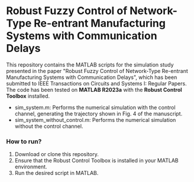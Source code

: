 # Robust Fuzzy Control of Network-Type Re-entrant Manufacturing Systems with Communication Delays
This repository contains the MATLAB scripts for the simulation study presented in the paper "Robust Fuzzy Control of Network-Type Re-entrant Manufacturing Systems with Communication Delays", which has been submitted to IEEE Transactions on Circuits and Systems I: Regular Papers. The code has been tested on **MATLAB R2023a** with the **Robust Control Toolbox** installed.
* sim_system.m: Performs the numerical simulation with the control channel, generating the trajectory shown in Fig. 4 of the manuscript.
* sim_system_without_control.m: Performs the numerical simulation without the control channel.

### How to run?

1. Download or clone this repository.
2. Ensure that the Robust Control Toolbox is installed in your MATLAB environment.
3. Run the desired script in MATLAB.
